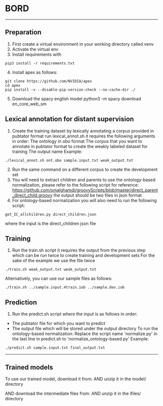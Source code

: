# BORD
***
## Preparation
1. First create a virtual environment in your working directory called venv
2. Activate the virtual env
3. Install requirements with
```
pip3 install -r requirements.txt
```
4. Install apex as follows:
```
git clone https://github.com/NVIDIA/apex
cd apex
pip install -v --disable-pip-version-check --no-cache-dir ./
```
5. Download the spacy english model
python3 -m spacy download en_core_web_sm

## Lexical annotation for distant supervision
1. Create the training dataset by lexically annotating a corpus provided in pubtator format
 run lexical_annot.sh 
 it requires the following arguments in order:
 The ontology in obo format
 The corpus that you want to annotate in pubtator format to create the weakly labeled dataset for training
 The output name
Example:
```
./lexical_annot.sh ont.obo sample.input.txt weak_output.txt
```
2. Run the same command on a different corpus to create the development set
3. You will need to extract children and parents to use the ontology-based normalization, please refer to the following script for reference:
https://github.com/smalghamdi/groovyScripts/blob/master/direct_parent_direct_child.groovy
the output should be two files in json format
4. For ontology-based normalization you will also need to run the following script:
```
get_IC_allchildren.py direct_children.json
```
where the input is the direct_children json file

## Training
1. Run the train.sh script
it requires the output from the previous step which can be run twice to create training and development sets
For the sake of the example we use the file twice 
```
./train.sh weak_output.txt weak_output.txt 
```
Alternatively, you can use our sample files as follows:
```
./train.sh ../sample.input.4train.iob ../sample.dev.iob
```

## Prediction
1. Run the predict.sh script
where the input is as follows in order:
- The pubtator file for which you want to predict
- The output file which will be stored under the output directory
To run the ontology-based normalization:
Replace the script name 'normalize.py' in the last line in predict.sh to 'normalize_ontology-based.py' 
Example: 
```
./predict.sh sample.input.txt final_output.txt
```

***
## Trained models
To use our trained model, download it from:
AND unzip it in the model/ directory

AND download the intermediate files from:
AND unzip it in the ifiles/ directory

